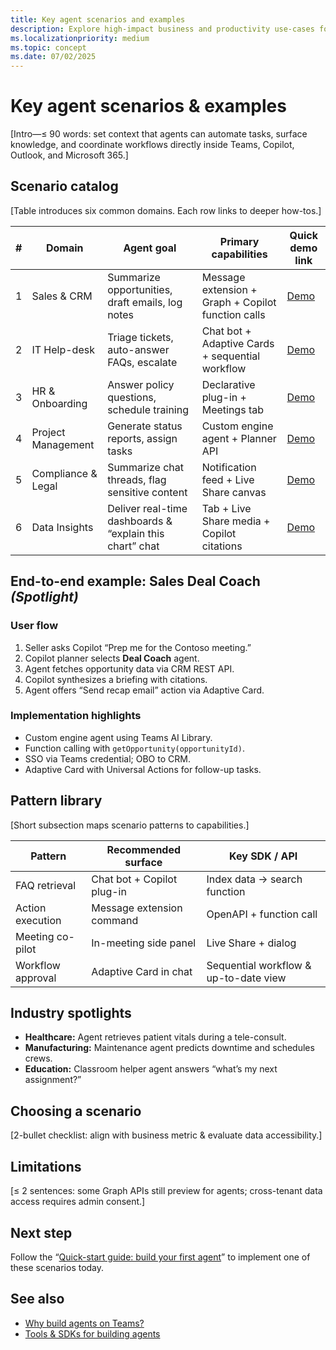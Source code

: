 ```yaml
---
title: Key agent scenarios and examples  
description: Explore high-impact business and productivity use-cases for AI-powered agents and see how each maps to Teams capabilities.  
ms.localizationpriority: medium  
ms.topic: concept  
ms.date: 07/02/2025  
---
```

# Key agent scenarios & examples  

[Intro—≤ 90 words: set context that agents can automate tasks, surface knowledge, and coordinate workflows directly inside Teams, Copilot, Outlook, and Microsoft 365.]

## Scenario catalog  

[Table introduces six common domains. Each row links to deeper how-tos.]

| # | Domain | Agent goal | Primary capabilities | Quick demo link |
|---|--------|-----------|----------------------|-----------------|
| 1 | Sales & CRM | Summarize opportunities, draft emails, log notes | Message extension + Graph + Copilot function calls | [Demo](#sales-demo) |
| 2 | IT Help-desk | Triage tickets, auto-answer FAQs, escalate | Chat bot + Adaptive Cards + sequential workflow | [Demo](#helpdesk-demo) |
| 3 | HR & Onboarding | Answer policy questions, schedule training | Declarative plug-in + Meetings tab | [Demo](#hr-demo) |
| 4 | Project Management | Generate status reports, assign tasks | Custom engine agent + Planner API | [Demo](#pm-demo) |
| 5 | Compliance & Legal | Summarize chat threads, flag sensitive content | Notification feed + Live Share canvas | [Demo](#compliance-demo) |
| 6 | Data Insights | Deliver real-time dashboards & “explain this chart” chat | Tab + Live Share media + Copilot citations | [Demo](#data-demo) |

## End-to-end example: Sales Deal Coach *(Spotlight)*  

### User flow  

1. Seller asks Copilot “Prep me for the Contoso meeting.”  
2. Copilot planner selects **Deal Coach** agent.  
3. Agent fetches opportunity data via CRM REST API.  
4. Copilot synthesizes a briefing with citations.  
5. Agent offers “Send recap email” action via Adaptive Card.  

### Implementation highlights  

- Custom engine agent using Teams AI Library.  
- Function calling with `getOpportunity(opportunityId)`.  
- SSO via Teams credential; OBO to CRM.  
- Adaptive Card with Universal Actions for follow-up tasks.

## Pattern library  

[Short subsection maps scenario patterns to capabilities.]

| Pattern | Recommended surface | Key SDK / API |  
|---------|--------------------|---------------|  
| FAQ retrieval | Chat bot + Copilot plug-in | Index data → search function |  
| Action execution | Message extension command | OpenAPI + function call |  
| Meeting co-pilot | In-meeting side panel | Live Share + dialog |  
| Workflow approval | Adaptive Card in chat | Sequential workflow & up-to-date view |

## Industry spotlights  

- **Healthcare:** Agent retrieves patient vitals during a tele-consult.  
- **Manufacturing:** Maintenance agent predicts downtime and schedules crews.  
- **Education:** Classroom helper agent answers “what’s my next assignment?”

## Choosing a scenario  

[2-bullet checklist: align with business metric & evaluate data accessibility.]

## Limitations  

[≤ 2 sentences: some Graph APIs still preview for agents; cross-tenant data access requires admin consent.]

## Next step  

Follow the “[Quick-start guide: build your first agent](quick-start-guide-build-your-first-agent.md)” to implement one of these scenarios today.

## See also  

- [Why build agents on Teams?](why-build-agents-on-teams.md)  
- [Tools & SDKs for building agents](../build/tools-and-sdks-for-agents.md)
